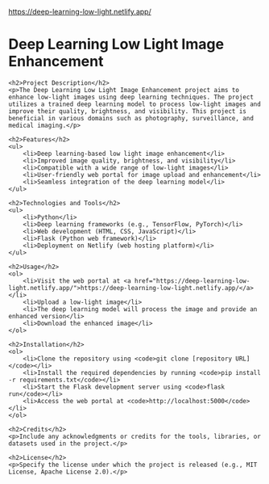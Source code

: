 https://deep-learning-low-light.netlify.app/
<!DOCTYPE html>
<html>

<head>
    <title>Deep Learning Low Light Image Enhancement</title>
</head>

<body>
    <h1>Deep Learning Low Light Image Enhancement</h1>

    <h2>Project Description</h2>
    <p>The Deep Learning Low Light Image Enhancement project aims to enhance low-light images using deep learning techniques. The project utilizes a trained deep learning model to process low-light images and improve their quality, brightness, and visibility. This project is beneficial in various domains such as photography, surveillance, and medical imaging.</p>

    <h2>Features</h2>
    <ul>
        <li>Deep learning-based low light image enhancement</li>
        <li>Improved image quality, brightness, and visibility</li>
        <li>Compatible with a wide range of low-light images</li>
        <li>User-friendly web portal for image upload and enhancement</li>
        <li>Seamless integration of the deep learning model</li>
    </ul>

    <h2>Technologies and Tools</h2>
    <ul>
        <li>Python</li>
        <li>Deep learning frameworks (e.g., TensorFlow, PyTorch)</li>
        <li>Web development (HTML, CSS, JavaScript)</li>
        <li>Flask (Python web framework)</li>
        <li>Deployment on Netlify (web hosting platform)</li>
    </ul>

    <h2>Usage</h2>
    <ol>
        <li>Visit the web portal at <a href="https://deep-learning-low-light.netlify.app/">https://deep-learning-low-light.netlify.app/</a></li>
        <li>Upload a low-light image</li>
        <li>The deep learning model will process the image and provide an enhanced version</li>
        <li>Download the enhanced image</li>
    </ol>

    <h2>Installation</h2>
    <ol>
        <li>Clone the repository using <code>git clone [repository URL]</code></li>
        <li>Install the required dependencies by running <code>pip install -r requirements.txt</code></li>
        <li>Start the Flask development server using <code>flask run</code></li>
        <li>Access the web portal at <code>http://localhost:5000</code></li>
    </ol>

    <h2>Credits</h2>
    <p>Include any acknowledgments or credits for the tools, libraries, or datasets used in the project.</p>

    <h2>License</h2>
    <p>Specify the license under which the project is released (e.g., MIT License, Apache License 2.0).</p>
</body>

</html>
